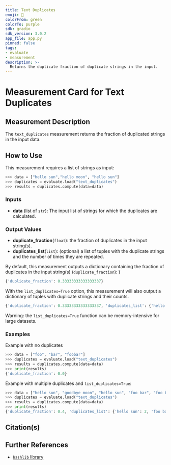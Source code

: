 ```yaml
---
title: Text Duplicates
emoji: 🤗
colorFrom: green
colorTo: purple
sdk: gradio
sdk_version: 3.0.2
app_file: app.py
pinned: false
tags:
- evaluate
- measurement
description: >-
  Returns the duplicate fraction of duplicate strings in the input.
---
```


# Measurement Card for Text Duplicates

## Measurement Description

The `text_duplicates` measurement returns the fraction of duplicated strings in the input data.

## How to Use

This measurement requires a list of strings as input:

```python
>>> data = ["hello sun","hello moon", "hello sun"]
>>> duplicates = evaluate.load("text_duplicates")
>>> results = duplicates.compute(data=data)
```

### Inputs
- **data** (list of `str`): The input list of strings for which the duplicates are calculated.

### Output Values
- **duplicate_fraction**(`float`): the fraction of duplicates in the input string(s).
- **duplicates_list**(`list`): (optional) a list of tuples with the duplicate strings and the number of times they are repeated.

By default, this measurement outputs a dictionary containing the fraction of duplicates in the input string(s) (`duplicate_fraction`):
  )
```python
{'duplicate_fraction': 0.33333333333333337}
```

With the `list_duplicates=True` option, this measurement will also output a dictionary of tuples with duplicate strings and their counts.

```python
{'duplicate_fraction': 0.33333333333333337, 'duplicates_list': {'hello sun': 2}}
```

Warning: the `list_duplicates=True` function can be memory-intensive for large datasets.

### Examples

Example with no duplicates

```python
>>> data = ["foo", "bar", "foobar"]
>>> duplicates = evaluate.load("text_duplicates")
>>> results = duplicates.compute(data=data)
>>> print(results)
{'duplicate_fraction': 0.0}
```

Example with multiple duplicates and `list_duplicates=True`:
```python
>>> data = ["hello sun", "goodbye moon", "hello sun", "foo bar", "foo bar"]
>>> duplicates = evaluate.load("text_duplicates")
>>> results = duplicates.compute(data=data)
>>> print(results)
{'duplicate_fraction': 0.4, 'duplicates_list': {'hello sun': 2, 'foo bar': 2}}
```

## Citation(s)


## Further References
- [`hashlib` library](https://docs.python.org/3/library/hashlib.html)
